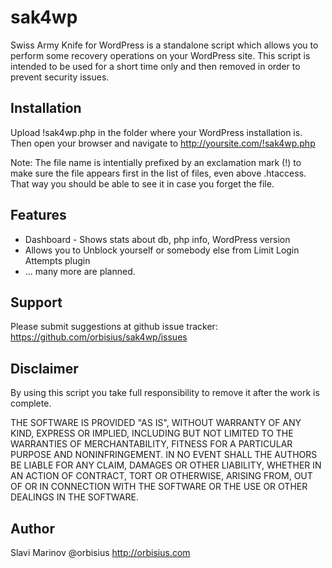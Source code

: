 sak4wp
======

Swiss Army Knife for WordPress is a standalone script which allows you to perform some recovery operations on your WordPress site.
This script is intended to be used for a short time only and then removed in order to prevent security issues.

Installation
------------

Upload !sak4wp.php in the folder where your WordPress installation is.
Then open your browser and navigate to http://yoursite.com/!sak4wp.php

Note: The file name is intentially prefixed by an exclamation mark (!) to make sure the file appears first in the list of files, even above .htaccess.
That way you should be able to see it in case you forget the file.


Features
--------
- Dashboard - Shows stats about db, php info, WordPress version
- Allows you to Unblock yourself or somebody else from Limit Login Attempts plugin
- ... many more are planned.


Support
--------

Please submit suggestions at github issue tracker: https://github.com/orbisius/sak4wp/issues


Disclaimer
----------

By using this script you take full responsibility to remove it after the work is complete.

THE SOFTWARE IS PROVIDED "AS IS", WITHOUT WARRANTY OF ANY KIND,
EXPRESS OR IMPLIED, INCLUDING BUT NOT LIMITED TO THE WARRANTIES OF
MERCHANTABILITY, FITNESS FOR A PARTICULAR PURPOSE AND NONINFRINGEMENT.
IN NO EVENT SHALL THE AUTHORS BE LIABLE FOR ANY CLAIM, DAMAGES OR
OTHER LIABILITY, WHETHER IN AN ACTION OF CONTRACT, TORT OR OTHERWISE,
ARISING FROM, OUT OF OR IN CONNECTION WITH THE SOFTWARE OR THE USE OR
OTHER DEALINGS IN THE SOFTWARE.

Author
------

Slavi Marinov
@orbisius
http://orbisius.com
